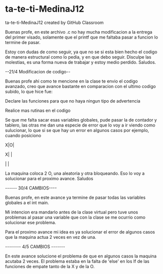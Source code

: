 # ta-te-ti-MedinaJ12
ta-te-ti-MedinaJ12 created by GitHub Classroom

Buenas profe, en este archivo .c no hay mucha modificacion a la entrega del primer visado, solamente que el printf que me faltaba pasar 
a funcion lo termine de pasar. 

Estoy con dudas de como seguir, ya que no se si esta bien hecho el codigo de manera estructural como lo pedia, y en que debo seguir.
Disculpe las molestias, es una forma nueva de trabajar y estoy medio perdido. Saludos.

--21/4 Modificacion de codigo--

Buenas profe ahi como te mencione en la clase te envio el codigo avanzado, creo que avance bastante en comparacion con el ultimo codigo subido, lo que hice fue:

Declare las funciones para que no haya ningun tipo de advertencia

Realice mas rutinas en el codigo

Se que me falta sacar esas variables globales, pude pasar la de contador y tablero, las otras me dan una especie de error que lo voy a ir viendo como sulucionar, lo que si se que hay un error en algunos casos por ejemplo, cuando posiciono 

X|O|

X| |

 | |     
 
 La maquina coloca 2 O, una aleatoria y otra bloqueando. Eso lo voy a solucionar para el proximo avance. Saludos
 
 ------ 30/4 CAMBIOS----
 
 Buenas profe, en este avance ya termine de pasar todas las variables globales a el int main. 
 
 Mi intencion era mandarlo antes de la clase virtual pero tuve unos problemas al pasar una variable que con la clase se me ocurrio como solucionar ese problema.
 
 Para el proximo avance mi idea es ya solucionar el error de algunos casos que la maquina actua 2 veces en vez de una.
 
 -------- 4/5 CAMBIOS -------
 
 En este avance solucione el problema de que en algunos casos la maquina acutaba 2 veces. El problema estaba en la falta de 'else' en los If de las funciones de empate tanto de la X y de la O.
 
